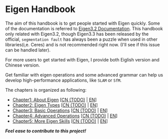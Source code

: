 # Eigen Handbook
The aim of this handbook is to get people started with Eigen quickly.
Some of the documentation is referred to [Eigen3.2 Documentation](http://eigen.tuxfamily.org/dox-3.2/). This handbook only related with Eigen3.2, though Eigen3.3 has been released by the official, `segmentation fault` has always been a puzzle when used in other libraries(i,e. Ceres) and is not recommended right now. (I'll see if this issue can be handled later).

For more users to get started with Eigen, I provide both Eiglish version and Chinese version.

Get familiar with eigen operations and some advanced grammar can help us develop high-performance
applications, like `SLAM` or `SfM`.

The chapters is organized as following:
- [Chapter1: About Eigen]() [[CN (TODO)](CN/chap1_about_eigen.md) | [EN](EN/chap1_about_eigen.md)]
- [Chapter2: Eigen Types]() [[CN (TODO)](CN/chap2_eigen_types.md) | [EN](EN/chap2_eigen_types.md)]
- [Chapter3: Basic Operations]() [[CN (TODO)](CN/chap3_basic_operations.md) | [EN](EN/chap3_basic_operations.md)]
- [Chapter4: Advanced Operations]() [[CN (TODO)](CN/chap4_advanced_operations.md) | [EN](EN/chap4_advanced_operations.md)]
- [Chapter5: More Eigen Skills]() [[CN (TODO)](CN/chap5_more.md) | [EN](EN/chap5_more.md)]

***Feel ease to contribute to this project!***
